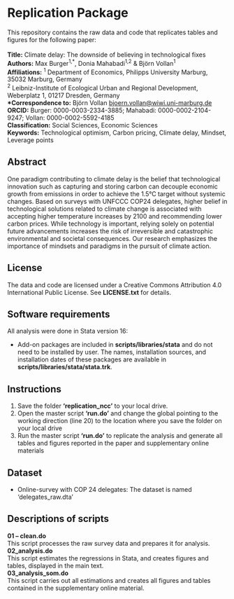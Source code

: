 # Replication Package
This repository contains the raw data and code that replicates tables and figures for the following paper: <br><br>
__Title:__ Climate delay: The downside of believing in technological fixes<br>
__Authors:__ Max Burger<sup>1,*</sup>, Donia Mahabadi<sup>1,2</sup> & Björn Vollan<sup>1</sup> <br>
__Affiliations:__ <sup>1</sup> Department of Economics, Philipps University Marburg, 35032 Marburg, Germany <br>
<sup>2</sup> Leibniz-Institute of Ecological Urban and Regional Development, Weberplatz 1, 01217 Dresden, Germany <br>
__*Correspondence to:__ Björn Vollan bjoern.vollan@wiwi.uni-marburg.de <br>
__ORCID:__ Burger: 0000-0003-2334-3885; Mahabadi: 0000-0002-2104-9247; Vollan: 0000-0002-5592-4185 <br>
__Classification:__ Social Sciences, Economic Sciences <br>
__Keywords:__ Technological optimism, Carbon pricing, Climate delay, Mindset, Leverage points <br>

## Abstract
One paradigm contributing to climate delay is the belief that technological innovation such as capturing and storing carbon can decouple economic growth from emissions in order to achieve the 1.5°C target without systemic changes. Based on surveys with UNFCCC COP24 delegates, higher belief in technological solutions related to climate change is associated with accepting higher temperature increases by 2100 and recommending lower carbon prices. While technology is important, relying solely on potential future advancements increases the risk of irreversible and catastrophic environmental and societal consequences. Our research emphasizes the importance of mindsets and paradigms in the pursuit of  climate action.

## License
The data and code are licensed under a Creative Commons Attribution 4.0 International Public License. See __LICENSE.txt__ for details.

## Software requirements
All analysis were done in Stata version 16:
- Add-on packages are included in __scripts/libraries/stata__ and do not need to be installed by user. The names, installation sources, and installation dates of these packages are available in __scripts/libraries/stata/stata.trk__.

## Instructions
1.	Save the folder __‘replication_ncc’__ to your local drive.
2.	Open the master script __‘run.do’__ and change the global pointing to the working direction (line 20) to the location where you save the folder on your local drive 
3.	Run the master script __‘run.do’__  to replicate the analysis and generate all tables and figures reported in the paper and supplementary online materials

## Dataset
- Online-survey with COP 24 delegates: The dataset is named ‘delegates_raw.dta’

## Descriptions of scripts
__01 – clean.do__ <br> 
This script processes the raw survey data and prepares it for analysis.<br>
__02_analysis.do__<br> 
This script estimates the regressions in Stata, and creates figures and tables, displayed in the main text.<br>
__03_analysis_som.do__<br>
This script carries out all estimations and creates all figures and tables contained in the supplementary online material.<br>
